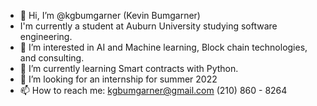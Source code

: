 - 👋 Hi, I’m @kgbumgarner (Kevin Bumgarner)
- I'm currently a student at Auburn University studying software engineering.
- 👀 I’m interested in AI and Machine learning, Block chain technologies, and consulting.
- 🌱 I’m currently learning Smart contracts with Python.
- 💞️ I’m looking for an internship for summer 2022
- 📫 How to reach me:
  kgbumgarner@gmail.com
  (210) 860 - 8264

<!---
kgbumgarner/kgbumgarner is a ✨ special ✨ repository because its `README.md` (this file) appears on your GitHub profile.
You can click the Preview link to take a look at your changes.
--->
